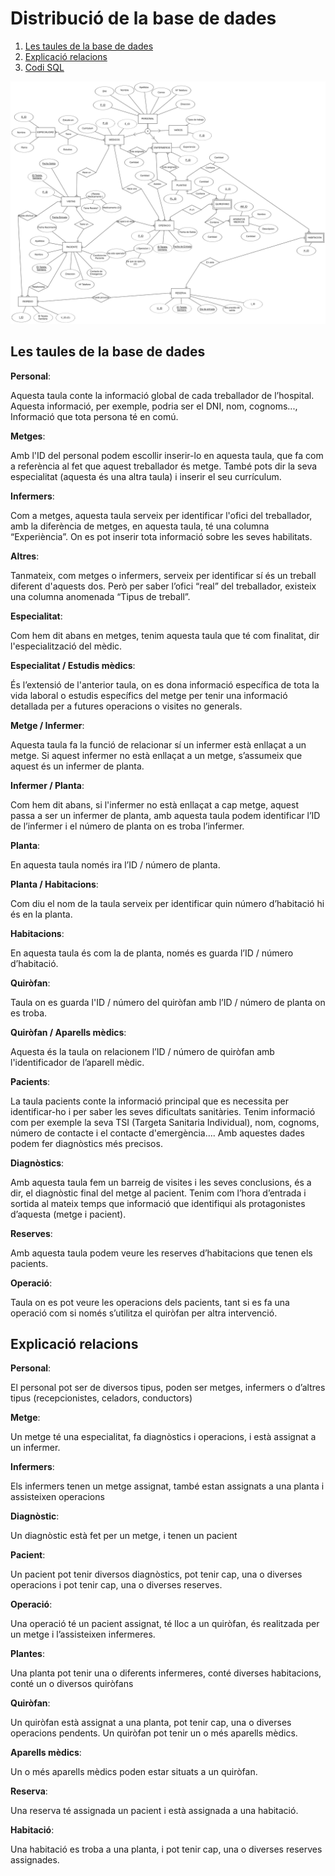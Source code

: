 # Distribució de la base de dades
1. [Les taules de la base de dades](#Les-taules-de-la-base-de-dades)
2. [Explicació relacions](#Explicació-relacions)
3. [Codi SQL](#no-hay)


![Esquema-ER](model_er.png)



## Les taules de la base de dades

**Personal**:

Aquesta taula conte la informació global de cada treballador de l’hospital. Aquesta informació, per exemple, podria ser el DNI, nom, cognoms..., Informació que tota persona té en comú.

**Metges**:

Amb l'ID del personal podem escollir inserir-lo en aquesta taula, que fa com a referència al fet que aquest treballador és metge. També pots dir la seva especialitat (aquesta és una altra taula) i inserir el seu currículum.

**Infermers**:

Com a metges, aquesta taula serveix per identificar l'ofici del treballador, amb la diferència de metges, en aquesta taula, té una columna “Experiència”. On es pot inserir tota informació sobre les seves habilitats.

**Altres**:

Tanmateix, com metges o infermers, serveix per identificar sí és un treball diferent d'aquests dos. Però per saber l’ofici “real” del treballador, existeix una columna anomenada “Tipus de treball”. 

**Especialitat**:

Com hem dit abans en metges, tenim aquesta taula que té com finalitat, dir l'especialització del mèdic.

**Especialitat / Estudis mèdics**:

És l’extensió de l'anterior taula, on es dona informació específica de tota la vida laboral o estudis específics del metge per tenir una informació detallada per a futures operacions o visites no generals.

**Metge / Infermer**:

Aquesta taula fa la funció de relacionar sí un infermer està enllaçat a un metge. Si aquest infermer no està enllaçat a un metge, s’assumeix que aquest és un infermer de planta.

**Infermer / Planta**:

Com hem dit abans, si l'infermer no està enllaçat a cap metge, aquest passa a ser un infermer de planta, amb aquesta taula podem identificar l’ID de l’infermer i el número de planta on es troba l’infermer.

**Planta**:

En aquesta taula només ira l’ID / número de planta.

**Planta / Habitacions**:

Com diu el nom de la taula serveix per identificar quin número d’habitació hi és en la planta.

**Habitacions**:

En aquesta taula és com la de planta, només es guarda l’ID / número d’habitació.

**Quiròfan**:

Taula on es guarda l'ID / número del quiròfan amb l’ID / número de planta on es troba.

**Quiròfan / Aparells mèdics**:

Aquesta és la taula on relacionem l’ID / número de quiròfan amb l'identificador de l’aparell mèdic.

**Pacients**:

La taula pacients conte la informació principal que es necessita per identificar-ho i per saber les seves dificultats sanitàries. Tenim informació com per exemple la seva TSI  (Targeta Sanitaria Individual), nom, cognoms, número de contacte i el contacte d'emergència.... Amb aquestes dades podem fer diagnòstics més precisos.

**Diagnòstics**:

Amb aquesta taula fem un barreig de visites i les seves conclusions, és a dir, el diagnòstic final del metge al pacient. Tenim com l’hora d’entrada i sortida al mateix temps que informació que identifiqui als protagonistes d’aquesta (metge i pacient).

**Reserves**:

Amb aquesta taula podem veure les reserves d’habitacions que tenen els pacients.

**Operació**:

Taula on es pot veure les operacions dels pacients, tant si es fa una operació com si només s’utilitza el quiròfan per altra intervenció. 


## Explicació relacions

**Personal**:

El personal pot ser de diversos tipus, poden ser metges, infermers o d’altres tipus (recepcionistes, celadors, conductors)

**Metge**:

Un metge té una especialitat, fa diagnòstics i operacions, i està assignat a un infermer.

**Infermers**:

Els infermers tenen un metge assignat, també estan assignats a una planta i assisteixen operacions

**Diagnòstic**:

Un diagnòstic està fet per un metge, i tenen un pacient

**Pacient**:

Un pacient pot tenir diversos diagnòstics, pot tenir cap, una o diverses operacions i pot tenir cap, una o diverses reserves.

**Operació**:

Una operació té un pacient assignat, té lloc a un quiròfan, és realitzada per un metge i l’assisteixen infermeres.

**Plantes**:

Una planta pot tenir una o diferents infermeres, conté diverses habitacions, conté un o diversos quiròfans

**Quiròfan**:

Un quiròfan està assignat a una planta, pot tenir cap, una o diverses operacions pendents. Un quiròfan pot tenir un o més aparells mèdics.

**Aparells mèdics**:

Un o més aparells mèdics poden estar situats a un quiròfan.

**Reserva**:

Una reserva té assignada un pacient i està assignada a una habitació.

**Habitació**:

Una habitació es troba a una planta, i pot tenir cap, una o diverses reserves assignades.

